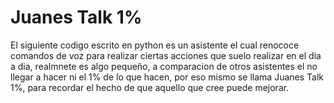# Juanes Talk 1%

El siguiente codigo escrito en python es un asistente el cual renococe comandos de voz para realizar ciertas acciones que suelo realizar en el dia a dia, realmnete
es algo pequeño, a comparacion de otros asistentes el no llegar a hacer ni el 1% de lo que hacen, por eso mismo se llama Juanes Talk 1%, para recordar el hecho
de que aquello que cree puede mejorar.
